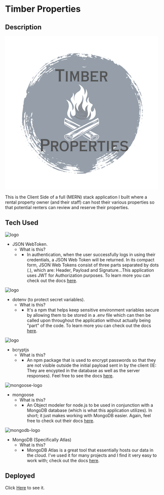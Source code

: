 # Timber Properties 

## Description
![ScreenShot](./src/assets/timber-prop-logo.png)

This is the Client Side of a full (MERN) stack application I built where a rental property owner (and their staff) can host their various properties so that potential renters can review and reserve their properties.

## Tech Used

![logo](./src/assets/pics/icons8-json-web-token-48.png)
- JSON WebToken.
   - What is this? 
   - - In authentication, when the user successfully logs in using their credentials, a JSON Web Token will be returned.  In its compact form, JSON Web Tokens consist of three parts separated by dots (.), which are: Header, Payload and Signature...This application uses JWT for Authorization purposes.  To learn more you can check out the docs [here](https://jwt.io/introduction).

![logo](./src/assets/pics/dot_env.png)
- dotenv (to protect secret variables). 
    - What is this? 
    - - It's a npm that helps keep sensitive environment variables secure by allowing them to be stored in a .env file which can then be called upon throughout the application without actually being "part" of the code.  To learn more you can check out the docs [here](https://www.npmjs.com/package/dotenv).

![logo](./src/assets/pics/icons8-encrypt-50.png)
- bcryptjs
    - What is this?
    - - An npm package that is used to encrypt passwords so that they are not visible outside the initial payload sent in by the client (IE: They are encypted in the database as well as the server responses).  Feel free to see the docs [here](https://www.npmjs.com/package/bcryptjs).

![mongoose-logo](./src/assets/pics/icons8-mongoose-48.png)
- mongoose
    - What is this? 
    - - An Object modeler for node.js to be used in conjunction with a MongoDB database (which is what this application utilizes).  In short; it just makes working with MongoDB easier. Again, feel free to check out their docs [here](https://mongoosejs.com/docs/guide.html).

![mongodb-logo](./src/assets/pics/icons8-mongodb-48.png)
- MongoDB (Specifically Atlas)
    - What is this?
    - - MongoDB Atlas is a great tool that essentially hosts our data in the cloud.  I've used it for many projects and I find it very easy to work with; check out the docs [here](https://www.mongodb.com/docs/atlas/getting-started/).


## Deployed
Click [Here](https://timber-properties.netlify.app/) to see it. 





